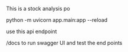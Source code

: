 This is a stock analysis po

python -m uvicorn app.main:app --reload

use this api endpoint

/docs to run swagger UI and test the end points